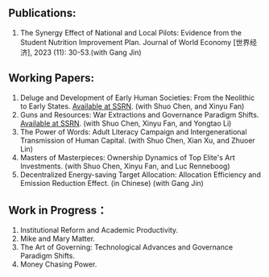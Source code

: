 <p>
 
  Publications:
  ---
  1. The Synergy Effect of National and Local Pilots: Evidence from the Student Nutrition Improvement Plan. Journal of World Economy [世界经济], 2023 (11): 30-53.(with Gang Jin)
</p>


<p>
 
  Working Papers:
  ---
  1. Deluge and Development of Early Human Societies: From the Neolithic to Early States. [Available at SSRN](https://ssrn.com/abstract=4650064). (with Shuo Chen, and Xinyu Fan)
  2. Guns and Resources: War Extractions and Governance Paradigm Shifts. [Available at SSRN](https://ssrn.com/abstract=4556436). (with Shuo Chen, Xinyu Fan, and Yongtao Li)
  3. The Power of Words: Adult Literacy Campaign and Intergenerational Transmission of Human Capital. (with Shuo Chen, Xian Xu, and Zhuoer Lin)
  4. Masters of Masterpieces: Ownership Dynamics of Top Elite's Art Investments. (with Shuo Chen, Xinyu Fan, and Luc Renneboog)
  5. Decentralized Energy-saving Target Allocation: Allocation Efficiency and Emission Reduction Effect. (in Chinese) (with Gang Jin)
</p>


<p>
  
  Work in Progress：
  ---
  1. Institutional Reform and Academic Productivity.
  2. Mike and Mary Matter.
  3. The Art of Governing: Technological Advances and Governance Paradigm Shifts.
  4. Money Chasing Power.
</p>
